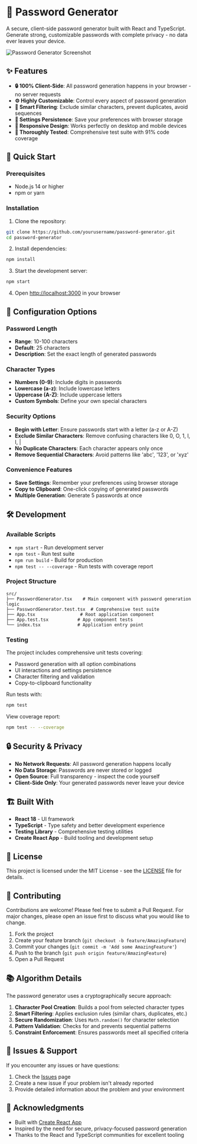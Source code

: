 # 🔐 Password Generator

A secure, client-side password generator built with React and TypeScript. Generate strong, customizable passwords with complete privacy - no data ever leaves your device.

![Password Generator Screenshot](./screenshot.png)

## ✨ Features

- **🔒 100% Client-Side**: All password generation happens in your browser - no server requests
- **⚙️ Highly Customizable**: Control every aspect of password generation
- **🎯 Smart Filtering**: Exclude similar characters, prevent duplicates, avoid sequences
- **💾 Settings Persistence**: Save your preferences with browser storage
- **📱 Responsive Design**: Works perfectly on desktop and mobile devices
- **🧪 Thoroughly Tested**: Comprehensive test suite with 91% code coverage

## 🚀 Quick Start

### Prerequisites

- Node.js 14 or higher
- npm or yarn

### Installation

1. Clone the repository:
```bash
git clone https://github.com/yourusername/password-generator.git
cd password-generator
```

2. Install dependencies:
```bash
npm install
```

3. Start the development server:
```bash
npm start
```

4. Open [http://localhost:3000](http://localhost:3000) in your browser

## 🔧 Configuration Options

### Password Length
- **Range**: 10-100 characters
- **Default**: 25 characters
- **Description**: Set the exact length of generated passwords

### Character Types
- **Numbers (0-9)**: Include digits in passwords
- **Lowercase (a-z)**: Include lowercase letters
- **Uppercase (A-Z)**: Include uppercase letters
- **Custom Symbols**: Define your own special characters

### Security Options
- **Begin with Letter**: Ensure passwords start with a letter (a-z or A-Z)
- **Exclude Similar Characters**: Remove confusing characters like 0, O, 1, l, I, |
- **No Duplicate Characters**: Each character appears only once
- **Remove Sequential Characters**: Avoid patterns like 'abc', '123', or 'xyz'

### Convenience Features
- **Save Settings**: Remember your preferences using browser storage
- **Copy to Clipboard**: One-click copying of generated passwords
- **Multiple Generation**: Generate 5 passwords at once

## 🛠️ Development

### Available Scripts

- `npm start` - Run development server
- `npm test` - Run test suite
- `npm run build` - Build for production
- `npm test -- --coverage` - Run tests with coverage report

### Project Structure

```
src/
├── PasswordGenerator.tsx    # Main component with password generation logic
├── PasswordGenerator.test.tsx  # Comprehensive test suite
├── App.tsx                 # Root application component
├── App.test.tsx           # App component tests
└── index.tsx              # Application entry point
```

### Testing

The project includes comprehensive unit tests covering:
- Password generation with all option combinations
- UI interactions and settings persistence
- Character filtering and validation
- Copy-to-clipboard functionality

Run tests with:
```bash
npm test
```

View coverage report:
```bash
npm test -- --coverage
```

## 🔒 Security & Privacy

- **No Network Requests**: All password generation happens locally
- **No Data Storage**: Passwords are never stored or logged
- **Open Source**: Full transparency - inspect the code yourself
- **Client-Side Only**: Your generated passwords never leave your device

## 🏗️ Built With

- **React 18** - UI framework
- **TypeScript** - Type safety and better development experience
- **Testing Library** - Comprehensive testing utilities
- **Create React App** - Build tooling and development setup

## 📝 License

This project is licensed under the MIT License - see the [LICENSE](LICENSE) file for details.

## 🤝 Contributing

Contributions are welcome! Please feel free to submit a Pull Request. For major changes, please open an issue first to discuss what you would like to change.

1. Fork the project
2. Create your feature branch (`git checkout -b feature/AmazingFeature`)
3. Commit your changes (`git commit -m 'Add some AmazingFeature'`)
4. Push to the branch (`git push origin feature/AmazingFeature`)
5. Open a Pull Request

## 📚 Algorithm Details

The password generator uses a cryptographically secure approach:

1. **Character Pool Creation**: Builds a pool from selected character types
2. **Smart Filtering**: Applies exclusion rules (similar chars, duplicates, etc.)
3. **Secure Randomization**: Uses `Math.random()` for character selection
4. **Pattern Validation**: Checks for and prevents sequential patterns
5. **Constraint Enforcement**: Ensures passwords meet all specified criteria

## 🐛 Issues & Support

If you encounter any issues or have questions:

1. Check the [Issues](https://github.com/yourusername/password-generator/issues) page
2. Create a new issue if your problem isn't already reported
3. Provide detailed information about the problem and your environment

## 🌟 Acknowledgments

- Built with [Create React App](https://create-react-app.dev/)
- Inspired by the need for secure, privacy-focused password generation
- Thanks to the React and TypeScript communities for excellent tooling